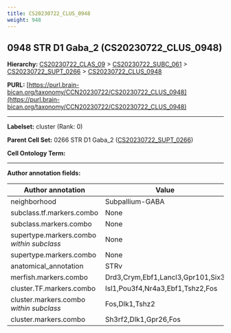 ```yaml
---
title: CS20230722_CLUS_0948
weight: 948
---
```

## 0948 STR D1 Gaba_2 (CS20230722_CLUS_0948)
<b>Hierarchy: </b>
[CS20230722_CLAS_09](../CS20230722_CLAS_09) >
[CS20230722_SUBC_061](../CS20230722_SUBC_061) >
[CS20230722_SUPT_0266](../CS20230722_SUPT_0266) >
[CS20230722_CLUS_0948](../CS20230722_CLUS_0948)

**PURL:** [https://purl.brain-bican.org/taxonomy/CCN20230722/CS20230722_CLUS_0948](https://purl.brain-bican.org/taxonomy/CCN20230722/CS20230722_CLUS_0948)

---


**Labelset:** cluster (Rank: 0)

**Parent Cell Set:** 0266 STR D1 Gaba_2 ([CS20230722_SUPT_0266](../CS20230722_SUPT_0266))



**Cell Ontology Term:** 

[MARKER GENES.]: #


---

[TRANSFERRED ANNOTATIONS.]: #


[AUTHOR ANNOTATION FIELDS.]: #


**Author annotation fields:**

| Author annotation | Value |
|-------------------|-------|
|neighborhood|Subpallium-GABA|
|subclass.tf.markers.combo|None|
|subclass.markers.combo|None|
|supertype.markers.combo _within subclass_|None|
|supertype.markers.combo|None|
|anatomical_annotation|STRv|
|merfish.markers.combo|Drd3,Crym,Ebf1,Lancl3,Gpr101,Six3|
|cluster.TF.markers.combo|Isl1,Pou3f4,Nr4a3,Ebf1,Tshz2,Fos|
|cluster.markers.combo _within subclass_|Fos,Dlk1,Tshz2|
|cluster.markers.combo|Sh3rf2,Dlk1,Gpr26,Fos|
